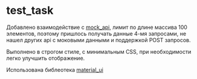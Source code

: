# test_task

Добавлено взаимодействие с [mock_api](https://mockapi.io/), лимит по длине массива 100 элементов, поэтому пришлось получать данные 4-мя запросами, не нашел других api с моковыми данными и поддержкой POST запросов.

Выполнено в строгом стиле, с минимальным CSS, при необходимости легко улучшить отображение.

Использована библеотека [material_ui](http://www.material-ui.com/) 
